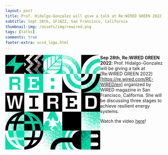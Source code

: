 ```yaml
---
layout: post
title: Prof. Hidalgo-Gonzalez will give a talk at Re:WIRED GREEN 2022
subtitle: Sept 28th, SFJAZZ, San Francisco, California
thumbnail-img: /assets/img/rewired.png
tags: [talks]
comments: true
footer-extra: ucsd_logo.html
---
```



<img align="left" src="/assets/img/rewired.png" width="300" style="padding-bottom: 10px;" style="padding-right: 10px;"/>

**Sep 28th, Re:WIRED GREEN 2022**: Prof. Hidalgo-Gonzalez will be giving a talk at [Re:WIRED GREEN 2022][https://re.wired.com/RE-WIRED/en] organized by WIRED
magazine in San Francisco, California. She will be discussing three stages to achieve resilient energy systems.

Watch the video [here](https://www.wired.com/video/watch/re-wired-green-2022-going-electric-isnt-enough-we-need-a-clean-resilient-energy-grid-to-run-it)!



